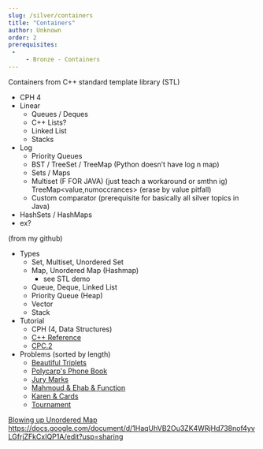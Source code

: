 ```yaml
---
slug: /silver/containers
title: "Containers"
author: Unknown
order: 2
prerequisites: 
 - 
     - Bronze - Containers
---
```


 Containers from C++ standard template library (STL)
   - CPH 4
   - Linear
     - Queues / Deques
     - C++ Lists?
     - Linked List
     - Stacks
   - Log
     - Priority Queues
     - BST / TreeSet / TreeMap (Python doesn’t have log n map)
     - Sets / Maps
     - Multiset (F FOR JAVA) (just teach a workaround or smthn ig) TreeMap<value,numoccrances> (erase by value pitfall)
     - Custom comparator (prerequisite for basically all silver topics in Java)
   - HashSets / HashMaps
   - ex?

<!-- END DESCRIPTION -->

(from my github)

  * Types
    * Set, Multiset, Unordered Set
    * Map, Unordered Map (Hashmap)
      * see STL demo
    * Queue, Deque, Linked List
    * Priority Queue (Heap)
    * Vector
    * Stack
  * Tutorial
    * CPH (4, Data Structures)
    * [C++ Reference](http://www.cplusplus.com/reference/stl/)
    * [CPC.2](https://github.com/SuprDewd/T-414-AFLV/tree/master/02_data_structures)
  * Problems (sorted by length)
    * [Beautiful Triplets](https://www.hackerearth.com/practice/algorithms/greedy/basics-of-greedy-algorithms/practice-problems/algorithm/mancunian-and-beautiful-triplets-30968257/) [](54)
    * [Polycarp's Phone Book](http://codeforces.com/contest/860/problem/B) [](56)
    * [Jury Marks](http://codeforces.com/contest/831/problem/C) [](67)
    * [Mahmoud & Ehab & Function](http://codeforces.com/contest/862/problem/E) [](74)
    * [Karen & Cards](http://codeforces.com/contest/815/problem/D) [](86)
    * [Tournament](http://codeforces.com/contest/878/problem/C) [](106)


[Blowing up Unordered Map](https://codeforces.com/blog/entry/62393)
https://docs.google.com/document/d/1HaqUhVB2Ou3ZK4WRjHd738nof4yvLGfrjZFkCxIQP1A/edit?usp=sharing
